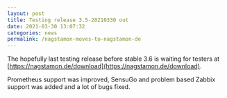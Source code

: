 ```yaml
---
layout: post
title: Testing release 3.5-20210330 out
date: 2021-03-30 13:07:32
categories: news
permalink: /nagstamon-moves-to-nagstamon-de
---
```


The hopefully last testing release before stable 3.6 is waiting for testers at [https://nagstamon.de/download](https://nagstamon.de/download).

Prometheus support was improved, SensuGo and problem based Zabbix support was added and a lot of bugs fixed.